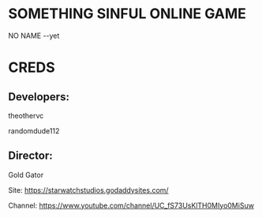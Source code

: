 # SOMETHING SINFUL ONLINE GAME
NO NAME --yet

# CREDS
Developers:
-
theothervc

randomdude112

Director:
-
Gold Gator

Site: https://starwatchstudios.godaddysites.com/

Channel: https://www.youtube.com/channel/UC_fS73UsKlTH0MIyo0MiSuw

